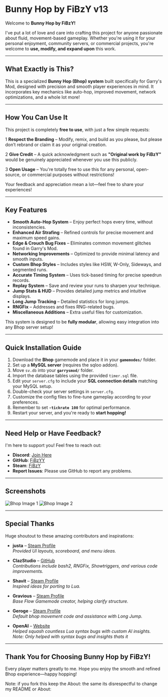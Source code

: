 # Bunny Hop by FiBzY v13

Welcome to **Bunny Hop by FiBzY!**

I've put a lot of love and care into crafting this project for anyone passionate about fluid, movement-based gameplay. Whether you're using it for your personal enjoyment, community servers, or commercial projects, you're welcome to **use, modify, and expand upon** this work.

---

## What Exactly is This?
This is a specialized **Bunny Hop (Bhop) system** built specifically for Garry's Mod, designed with precision and smooth player experiences in mind. It incorporates key mechanics like auto-hop, improved movement, network optimizations, and a whole lot more!

---

## How You Can Use It
This project is completely **free to use**, with just a few simple requests:

1️ **Respect the Branding** – Modify, remix, and build as you please, but please don’t rebrand or claim it as your original creation.

2️ **Give Credit** – A quick acknowledgment such as **"Original work by FiBzY"** would be genuinely appreciated whenever you use this publicly.

3️ **Open Usage** – You're totally free to use this for any personal, open-source, or commercial purposes without restrictions!

Your feedback and appreciation mean a lot—feel free to share your experiences!

---

## Key Features
- **Smooth Auto-Hop System** – Enjoy perfect hops every time, without inconsistencies.
- **Enhanced Air Strafing** – Refined controls for precise movement and maximum speed gains.
- **Edge & Crouch Bug Fixes**️ – Eliminates common movement glitches found in Garry's Mod.
- **Networking Improvements** – Optimized to provide minimal latency and smooth inputs.
- **Custom Bhop Styles** – Includes styles like HSW, W-Only, Sideways, and segmented runs.
- **Accurate Timing System** – Uses tick-based timing for precise speedrun records.
- **Replay System** – Save and review your runs to sharpen your technique.
- **Jump Stats & HUD** – Provides detailed jump metrics and intuitive displays.
- **Long Jump Tracking** – Detailed statistics for long jumps.
- **RNGFix** – Addresses and fixes RNG-related bugs.
- **Miscellaneous Additions** – Extra useful files for customization.

This system is designed to be **fully modular**, allowing easy integration into any Bhop server setup!

---

## Quick Installation Guide

1. Download the **Bhop** gamemode and place it in your **`gamemodes/`** folder.
2. Set up a **MySQL server** (requires the sqloo addon).
3. Move `sv.db` into your **`garrysmod/`** folder.
4. Import the database tables using the provided `timer.sql` file.
5. Edit your `server.cfg` to include your **SQL connection details** matching your MySQL setup.
6. Double-check your server settings in `server.cfg`.
7. Customize the config files to fine-tune gameplay according to your preferences.
8. Remember to set **`-tickrate 100`** for optimal performance.
9. Restart your server, and you're ready to **start hopping!**

---

## Need Help or Have Feedback?
I'm here to support you! Feel free to reach out:

- **Discord**: [Join Here](https://discord.gg/EhUFYJxZya)
- **GitHub**: [FiBzYY](https://github.com/FiBzYY)
- **Steam**: [FiBzY](https://steamcommunity.com/id/fibzy_/)
- **Report Issues**: Please use GitHub to report any problems.

---

## Screenshots
![Bhop Image 1](https://github.com/user-attachments/assets/f77d7c93-d4f4-4f6b-a7e8-fc77c3a84bb7)
![Bhop Image 2](https://github.com/user-attachments/assets/c8bc321c-b1c6-4229-a1f1-26d88f0237d9)

---

## Special Thanks
Huge shoutout to these amazing contributors and inspirations:

- **justa** – [Steam Profile](https://steamcommunity.com/id/just_adam)  
*Provided UI layouts, scoreboard, and menu ideas.*

- **ClazStudio** – [GitHub](https://github.com/ClazStudio)  
*Contributions include bash2, RNGFix, Showtriggers, and various code improvements.*

- **Shavit** – [Steam Profile](https://steamcommunity.com/id/shavit/)  
*Inspired ideas for porting to Lua.*

- **Gravious** – [Steam Profile](https://steamcommunity.com/id/Graviousdev/)  
*Base Flow Gamemode creator, helping clarify structure.*

- **Geroge** – [Steam Profile](https://steamcommunity.com/id/Gerogeri/)  
*Default bhop movement code and assistance with Long Jump.*

- **OpenAI** – [Website](https://openai.com/)  
*Helped squash countless Lua syntax bugs with custom AI insights. Note: Only helped with syntax bugs and insights thats it*

---

## Thank You for Choosing Bunny Hop by FiBzY!
Every player matters greatly to me. Hope you enjoy the smooth and refined Bhop experience—happy hopping!

Note: if you fork this keep the About: the same its disrespectful to change my README or About:
